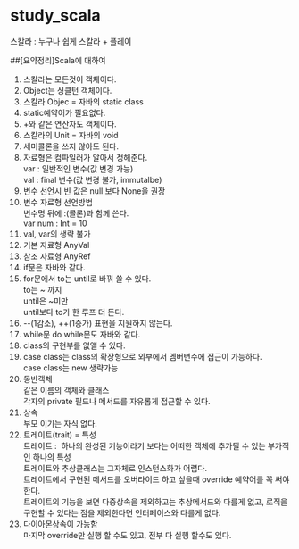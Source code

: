 # study_scala
스칼라 : 누구나 쉽게 스칼라 + 플레이

##[요약정리]Scala에 대하여
<ol style="list-style-type: decimal;"><li>스칼라는 모든것이 객체이다.</li><li>Object는 싱클턴 객체이다.</li><li>스칼라 Objec = 자바의 static class</li><li>static예약어가 필요없다.</li><li>+와 같은 연산자도 객체이다.</li><li>스칼라의 Unit = 자바의 void</li><li>세미콜론을 쓰지 않아도 된다.</li><li>자료형은 컴파일러가 알아서 정해준다.<br />var : 일반적인 변수(값 변경 가능)<br />val : final 변수(값 변경 불가, immutalbe)</li><li>변수 선언시 빈 값은 null 보다 None을 권장</li><li>변수 자료형 선언방법<br />변수명 뒤에 :(콜론)과 함께 쓴다.<br />var num : Int = 10</li><li>val, var의 생략 불가</li><li>기본 자료형 AnyVal<br /></li><li>참조 자료형 AnyRef</li><li>if문은 자바와 같다.</li><li>for문에서 to는 until로 바꿔 쓸 수 있다.<br />to는 ~ 까지<br />until은 ~미만<br />until보다 to가 한 루프 더 돈다.</li><li>--(1감소), ++(1증가)&nbsp;표현을 지원하지 않는다.</li><li>while문 do while문도 자바와 같다.&nbsp;</li><li>class의 구현부를 없앨 수 있다.</li><li>case class는 class의 확장형으로 외부에서 멤버변수에 접근이 가능하다.<br />case class는 new 생략가능</li><li>동반객체<br />같은 이름의 객체와 클래스<br />각자의 private 필드나 메서드를 자유롭게 접근할 수 있다.</li><li>상속<br />부모 이기는 자식 없다.</li><li>트레이트(trait) = 특성<br />트레이트 : &nbsp;하나의 완성된 기능이라기 보다는 어떠한 객체에 추가될 수 있는 부가적인 하나의 특성<br />트레이트와 추상클래스는 그자체로 인스턴스화가 어렵다.<br />트레이트에서 구현된 메서드를 오버라이드 하고 싶을때&nbsp;override 예약어를 꼭 써야한다.<br />트레이트의 기능을 보면 다중상속을 제외하고는 추상메서드와 다를게 없고, 로직을 구현할 수 있다는 점을 제외한다면 인터페이스와 다를게 없다.</li><li>다이아몬상속이 가능함<br />마지막 override만 실행 할 수도 있고, 전부 다 실행 할수도 있다.</li></ol><p><br /></p>
